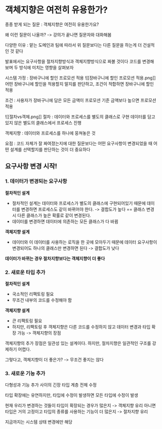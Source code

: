 # 객체지향은 여전히 유용한가?

종종 받게 되는 질문 : 객체지향은 여전히 유용한가요?

왜 이런 질문이 나올까?
-> 강의가 끝나면 질문자와 대화해봄

다양한 이유 : 맡는 도메인과 팀에 따라서
위 질문보다는 다른 질문을 하는게 더 건설적인 것 같다

발표에서는 요구사항을 절차지향방식과 객체지향방식으로 짜볼 것이다
코드를 변경해보며 두 방식에 미치는 영향을 살펴보자

시스템 가정 : 장바구니에 할인 프로모션 적용
![[장바구니에 할인 프로모션 적용.png]]
어떤 장바구니에 할인을 적용할지 말지를 판단하고, 조건이 적합하면 장바구니에 할인 적용

조건 : 사용자가 장바구니에 담은 모든 금액이 프로모션 기준 금액보다 높으면 프로모션 적용

![[절차vs객체.png]]
절차 : 데이터와 프로세스를 별도의 클래스로 구현
데이터를 담고 있지 않은 별도의 클래스에서 프로세스 진행

객체지향 : 데이터와 프로세스를 하나에 뭉쳐놓은 것

요점 : 코드 자체가 잘 짜여졌는지에 대한 질문보다는 어떤 요구사항이 변경되었을 때 어떤 설계를 선택할지를 판단하는 것이 더 중요하다

## 요구사항 변경 시작!

### 1. 데이터가 변경되는 요구사항

**절차적인 설계**

- 절차적인 설계는 데이터와 프로세스가 별도의 클래스에 구현되어있기 때문에 데이터를 변경하면 프로세스도 같이 바뀌어야 한다.
  -> 결합도가 높다 == 클래스 변경 시 다른 클래스가 높은 확률로 같이 변경된다.
- 데이터를 변경하면 데이터에 의존하는 모든 클래스가 다 바뀜

**객체지향 설계**

- 데이터와 이 데이터를 사용하는 로직을 한 곳에 모아두기 때문에 데이터 요구사항이 변경되어도 하나의 클래스만 변경하면 된다
  -> 결합도가 낮다

**데이터가 바뀌는 경우 절차지향보다는 객체지향이 더 좋다**

### 2. 새로운 타입 추가

**절차적인 설계**

- 국소적인 리팩토링 필요
- 무조건 내부의 코드를 수정해야 함

**객체지향 설계**

- 큰 리팩토링 필요
- 하지만, 리팩토링 후 객체지향은 다른 코드를 수정하지 않고 데이터 변경과 타입 확장 가능
  -> 객체지향의 장점

객체지향의 추가 장점은 일관성 있는 설계이다.
하지만, 절차지향은 일관적인 구조를 강제하기 어렵다.

그렇다고, 객체지향이 더 좋은가?
-> 무조건 좋지는 않다

### 3. 새로운 기능 추가

다형성과 기능 추가 사이의 긴장
타입 계층 전체 수정

타입 확장에는 유연하지만, 타입에 수정이 발생하면 모든 타입에 수정이 발생

현재 우리가 변경하는 것들이
타입이 확장되는 경우가 많은지 -> 객체지향 유리
아니면 타입은 거의 고정이고 타입의 종류를 사용하는 기능이 더 많은지 -> 절차지향 유리

지금까지는 시스템 상태 변경에만 해당
